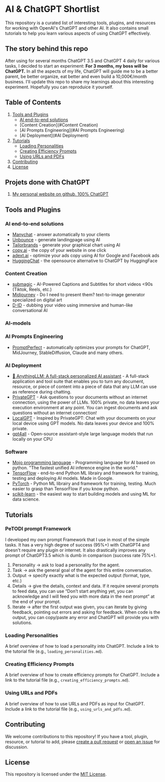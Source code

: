 # AI & ChatGPT Shortlist

This repository is a curated list of interesting tools, plugins, and resources for working with OpenAI's ChatGPT and other AI. It also contains small tutorials to help you learn various aspects of using ChatGPT effectively.

## The story behind this repo
After using for several months ChatGPT 3.5 and ChatGPT 4 daily for various tasks, I decided to start an experiment:
**For 3 months, my boss will be ChatGPT.** In all the aspects of my life, ChatGPT will guide me to be a better parent, be better organize, eat better and even build a 10,000€/month business. I'll update this repo to share my learnings about this interesting experiment. Hopefully you can reproduice it yourself.

## Table of Contents

1. [Tools and Plugins](#tools-and-plugins)
   - [AI end-to-end solutions](#AI-end-to-end-solutions)
   - [Content Creation](#Content Creation)
   - [AI Prompts Engineering](#AI Prompts Engineering)
   - [AI Deployment](#AI Deployment)
3. [Tutorials](#tutorials)
   - [Loading Personalities](#loading-personalities)
   - [Creating Efficiency Prompts](#creating-efficiency-prompts)
   - [Using URLs and PDFs](#using-urls-and-pdfs)
4. [Contributing](#contributing)
5. [License](#license)

## Projets done with ChatGPT

1. [My personal website on github, 100% ChatGPT](https://lkorczowski.github.io/)

## Tools and Plugins

### AI end-to-end solutions

* [Manychat](manychat.com) - answer automatically to your clients
* [Unbounce](unbounce.com) - generate landingpage using AI
* [Tailorbrands](tailorbrands.com) - generate your graphical chart using AI
* [copy.ai](copy.ai) - the copy of your website in one click
* [adext.ai](adext.ai) - optimize your ads copy using AI for Google and Facebook ads
* [HuggingChat](https://huggingface.co/chat/) - the opensource alternative to ChatGPT by HuggingFace

### Content Creation
* [submagic](https://submagic.co/) -  AI-Powered Captions and Subtitles for short videos <90s (Tiktok, Reels, etc.)
* [Midjourney](https://www.midjourney.com/) - Do I need to present them? text-to-image generator specialized on digital art
* [D-ID](https://www.d-id.com/) - dubbing your video using immersive and human-like conversational AI

### AI-models

### AI Prompts Engineering
* [PromptPerfect](https://promptperfect.jina.ai/) - automatically optimizes your prompts for ChatGPT, MidJourney, StableDiffusion, Claude and many others.

### AI Deployment
* [🤖 AnythingLLM: A full-stack personalized AI assistant](https://github.com/Mintplex-Labs/anything-llm) - A full-stack application and tool suite that enables you to turn any document, resource, or piece of content into a piece of data that any LLM can use as reference during chatting.
* [PrivateGPT](https://github.com/imartinez/privateGPT) - Ask questions to your documents without an internet connection, using the power of LLMs. 100% private, no data leaves your execution environment at any point. You can ingest documents and ask questions without an internet connection!
* [LocalGPT](https://github.com/PromtEngineer/localGPT) -  Inspired by PrivateGPT: Chat with your documents on your local device using GPT models. No data leaves your device and 100% private. 
* [gpt4all](https://github.com/nomic-ai/gpt4all) - Open-source assistant-style large language models that run locally on your CPU

### Software
* [Mojo programming language](https://www.modular.com/) - Programming language for AI based on python. "The fastest unified AI inference engine in the world."
* [TensorFlow](https://www.tensorflow.org/) - end-to-end Python ML librairy and framework for training, testing and deploying AI models. Made in Google.
* [PyTorch](https://pytorch.org/) - Python ML librairy and framework for training, testing. Much easier to grasp than TensorFlow if you know python.
* [scikit-learn](https://scikit-learn.org/) - the easiest way to start building models and using ML for data science. 

## Tutorials

### PeTODI prompt Framework
I developed my own prompt Framework that I use in most of the simple tasks. It has a very high degree of success (95%+) with ChatGPT4 and doesn't require any plugin or internet. It also drastically improves any prompt of ChatGPT3.5 which is dumb in comparison (success rate 75%+).

1. Personality -> ask to load a personality for the agent.
2. Task -> ask the general goal of the agent for this entire conversation.
3. Output -> specify exactly what is the expected output (format, type, etc.)
4. Details -> give the details, context and data. If it require several prompts to feed data, you can use “Don’t start anything yet, you can acknowledge and I will feed you with more data in the next prompt” at the end of your prompt.
5. Iterate -> after the first output was given, you can iterate by giving feedback, pointing out errors and asking for feedback. When code is the output, you can copy/paste any error and ChatGPT will provide you with solutions.


### Loading Personalities

A brief overview of how to load a personality into ChatGPT. Include a link to the tutorial file (e.g., `loading_personalities.md`).

### Creating Efficiency Prompts

A brief overview of how to create efficiency prompts for ChatGPT. Include a link to the tutorial file (e.g., `creating_efficiency_prompts.md`).

### Using URLs and PDFs

A brief overview of how to use URLs and PDFs as input for ChatGPT. Include a link to the tutorial file (e.g., `using_urls_and_pdfs.md`).

## Contributing

We welcome contributions to this repository! If you have a tool, plugin, resource, or tutorial to add, please [create a pull request](https://github.com/yourusername/chatgpt-shortlist/pulls) or [open an issue](https://github.com/yourusername/chatgpt-shortlist/issues) for discussion.

## License

This repository is licensed under the [MIT License](LICENSE).

